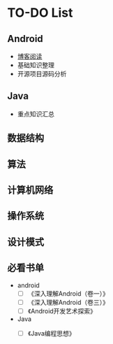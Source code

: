 # TO-DO List

[](https://dng5l3qzreal6.cloudfront.net/2016/Aug/coding_board_small-1470866369118.jpg)

## Android
- [博客阅读](https://github.com/lololiu/keep-learning/blob/master/android/read-blogs-list.md)
- 基础知识整理
- 开源项目源码分析

## Java
- 重点知识汇总

## 数据结构


## 算法

## 计算机网络

## 操作系统

## 设计模式

## 必看书单
- android
	- [ ] 《深入理解Android（卷一）》
	- [ ] 《深入理解Android（卷三）》
	- [ ] 《Android开发艺术探索》
- Java
	- [ ] 《Java编程思想》



